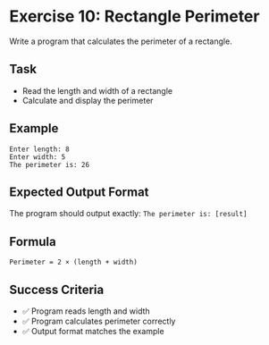 # Exercise 10: Rectangle Perimeter

Write a program that calculates the perimeter of a rectangle.

## Task
- Read the length and width of a rectangle
- Calculate and display the perimeter

## Example
```
Enter length: 8
Enter width: 5
The perimeter is: 26
```

## Expected Output Format
The program should output exactly: `The perimeter is: [result]`

## Formula
`Perimeter = 2 × (length + width)`

## Success Criteria
- ✅ Program reads length and width
- ✅ Program calculates perimeter correctly
- ✅ Output format matches the example
